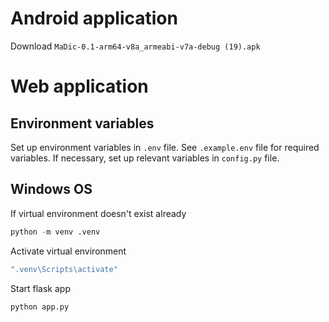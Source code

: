 # Android application
Download ```MaDic-0.1-arm64-v8a_armeabi-v7a-debug (19).apk```

# Web application
## Environment variables
Set up environment variables in ```.env``` file.
See ```.example.env``` file for required variables.
If necessary, set up relevant variables in ```config.py``` file.

## Windows OS
If virtual environment doesn't exist already
```py
python -m venv .venv
```
Activate virtual environment

```bash
".venv\Scripts\activate"
```
Start flask app

```py
python app.py
```